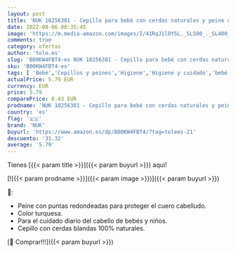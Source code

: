 ```yaml
---
layout: post
title: 'NUK 10256381 - Cepillo para bebé con cerdas naturales y peine de puntas redondeadas  1 unidad   color azul'
date: 2022-08-06 08:35:45
image: 'https://m.media-amazon.com/images/I/41RqJ1lOY5L._SL500_._SL400_.jpg'
comments: true
category: ofertas
author: 'tole.es'
slug: 'B00KW4FBT4-es NUK 10256381 - Cepillo para bebé con cerdas naturales y...'
sku: 'B00KW4FBT4-es'
tags: [ 'Bebé','Cepillos y peines','Higiene','Higiene y cuidado','bebé','nuk','🇪🇸', ]
actualPrice: 5.79 EUR
currency: EUR
price: 5.79
comparePrice: 8.43 EUR
prodname: 'NUK 10256381 - Cepillo para bebé con cerdas naturales y peine de puntas redondeadas  1 unidad   color azul'
country: 'es'
flag: '🇪🇸'
brand: 'NUK'
buyurl: 'https://www.amazon.es/dp/B00KW4FBT4/?tag=tolees-21'
descuento: '31.32'
average: '5.79'
---
```


Tienes [{{< param title >}}]({{< param buyurl >}}) aqui!

[![{{< param prodname >}}]({{< param image >}})]({{< param buyurl >}})

🔎:

- Peine con puntas redondeadas para proteger el cuero cabelludo.
- Color turquesa.
- Para el cuidado diario del cabello de bebés y niños.
- Cepillo con cerdas blandas 100% naturales.

[🛒 Comprar!!!]({{< param buyurl >}})

